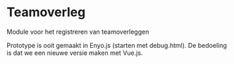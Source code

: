 # Teamoverleg
Module voor het registreren van teamoverleggen

Prototype is ooit gemaakt in Enyo.js (starten met debug.html).
De bedoeling is dat we een nieuwe versie maken met Vue.js.
